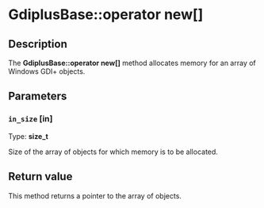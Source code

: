 # GdiplusBase::operator new[]

## Description

The **GdiplusBase::operator new[]** method allocates memory for an array of Windows GDI+ objects.

## Parameters

### `in_size` [in]

Type: **size_t**

Size of the array of objects for which memory is to be allocated.

## Return value

This method returns a pointer to the array of objects.